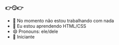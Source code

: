 ### 👉😏👉

- 🔭 No momento não estou trabalhando com nada
- 🌱 Eu estou aprendendo HTML/CSS
- 😄 Pronouns: ele/dele
- 👀 Iniciante
